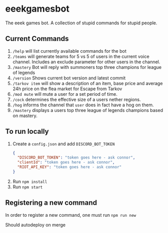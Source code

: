 # eeekgamesbot
The eeek games bot.
A collection of stupid commands for stupid people.

## Current Commands
1. `/help` will list currently available commands for the bot
2. `/teams` will generate teams for 5 vs 5 of users in the current voice channel. Includes an exclude parameter for other users in the channel.
3. `/mastery` Bot will reply with summoners top three champions for league of legends
4. `/version` Shows current bot version and latest commit
5. `/tarkov item` will show a description of an item, base price and average 24h price on the flea market for Escape from Tarkov
6. `/mod mute` will mute a user for a set period of time.
7. `/cock` determines the effective size of a users nether regions.
8.  `/hog` informs the channel that `user` does in fact have a hog on them.
9. `/mastery` displays a users top three league of legends champions based on mastery.
## To run locally

1. Create a `config.json` and add `DISCORD_BOT_TOKEN`
    ```json
    {
      "DISCORD_BOT_TOKEN": "token goes here - ask connor",
      "clientId": "token goes here - ask connor",
      "RIOT_API_KEY": "token goes here - ask connor"
    }
    ```
2. Run `npm install`
3. Run `npm start`

## Registering a new command

In order to register a new command, one must run `npm run new`

Should autodeploy on merge